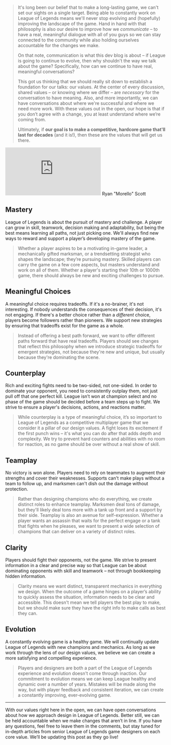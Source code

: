 > It's long been our belief that to make a long-lasting game, we can't set our sights on a single target. Being able to constantly work on League of Legends means we'll never stop evolving and (hopefully) improving the landscape of the game. Hand in hand with that philosophy is also our desire to improve how we _communicate_ – to have a real, meaningful dialogue with all of you guys so we can stay connected to the community while also holding ourselves accountable for the changes we make.
> 
> On that note, communication is what this dev blog is about – if League is going to continue to evolve, then why shouldn't the way we talk about the game? Specifically, how can we continue to have real, meaningful conversations?
> 
> This got us thinking that we should really sit down to establish a foundation for our talks: our values. At the center of every discussion, shared values – or knowing where we differ – are _necessary_ for the conversation to have meaning. Also, and more importantly, we can have conversations about where we're successful and where we need more work. With these values out in the open, our hope is that if you don’t agree with a change, you at least understand where we’re coming from.
> 
> Ultimately, if **our goal is to make a competitive, hardcore game that'll last for decades** (and it is!), then these are the values that will get us there.

 ![](http://web.archive.org/web/20141006172724im_/http://forums.na.leagueoflegends.com/board/image.php?u=73669&dateline=1282685670) Ryan "Morello" Scott


## Mastery

League of Legends is about the pursuit of mastery and challenge. A player can grow in skill, teamwork, decision making and adaptability, but being the best means learning all paths, not just picking one. We'll always find new ways to reward and support a player’s developing mastery of the game.

> Whether a player aspires to be a motivating in-game leader, a mechanically gifted marksman, or a trendsetting strategist who shapes the landscape; they’re pursuing mastery. Skilled players can carry the game on a few core aspects, but masters understand and work on all of them. Whether a player's starting their 10th or 1000th game, there should always be new and exciting challenges to pursue.


## Meaningful Choices

A meaningful choice requires tradeoffs. If it's a no-brainer, it's not interesting. If nobody understands the consequences of their decision, it's not engaging. If there's a better choice rather than a _different_ choice, players become followers rather than pioneers. We support new strategies by ensuring that tradeoffs exist for the game as a whole.

> Instead of offering a best path forward, we want to offer different paths forward that have real tradeoffs. Players should see changes that reflect this philosophy when we introduce strategic tradeoffs for emergent strategies, not because they're new and unique, but usually because they're dominating the scene.

## Counterplay

Rich and exciting fights need to be two-sided, not one-sided. In order to dominate your opponent, you need to consistently outplay them, not just pull off that one perfect kill. League isn’t won at champion select and no phase of the game should be decided before a team steps up to fight. We strive to ensure a player's decisions, actions, and reactions matter.

> While counterplay is a type of meaningful choice, it’s so important to League of Legends as a competitive multiplayer game that we consider it a pillar of our design values. A fight loses its excitement if the first punch wins – it's what you can do after that adds depth and complexity. We try to prevent hard counters and abilities with no room for reaction, as no game should be over without a real show of skill.

## Teamplay

No victory is won alone. Players need to rely on teammates to augment their strengths and cover their weaknesses. Supports can't make plays without a team to follow up, and marksmen can't dish out the damage without protection.

> Rather than designing champions who do everything, we create distinct roles to enhance teamplay. Marksmen deal tons of damage, but they'll likely deal tons more with a tank up front and a support by their side. Teamplay is also an avenue for self-expression. Whether a player wants an assassin that waits for the perfect engage or a tank that fights when he pleases, we want to present a wide selection of champions that can deliver on a variety of distinct roles.

## Clarity

Players should fight their opponents, not the game. We strive to present information in a clear and precise way so that League can be about dominating opponents with skill and teamwork – not through bookkeeping hidden information.

> Clarity means we want distinct, transparent mechanics in everything we design. When the outcome of a game hinges on a player’s ability to quickly assess the situation, information needs to be clear and accessible. This doesn't mean we tell players the best play to make, but we should make sure they have the right info to make calls as best they can.

## Evolution

A constantly evolving game is a healthy game. We will continually update League of Legends with new champions and mechanics. As long as we work through the lens of our design values, we believe we can create a more satisfying and compelling experience.

> Players and designers are both a part of the League of Legends experience and evolution doesn't come through inaction. Our commitment to evolution means we can keep League healthy and dynamic over a number of years. Mistakes will be made along the way, but with player feedback and consistent iteration, we can create a constantly improving, ever-evolving game.

  

***

With our values right here in the open, we can have open conversations about how we approach design in League of Legends. Better still, we can be held accountable when we make changes that aren’t in line. If you have any questions, feel free to leave them in the comments, but stay tuned for in-depth articles from senior League of Legends game designers on each core value. We’ll be updating this post as they go live!